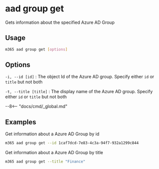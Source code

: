 # aad group get

Gets information about the specified Azure AD Group

## Usage

```sh
m365 aad group get [options]
```

## Options

`-i, --id [id]`
: The object Id of the Azure AD group. Specify either `id` or `title` but not both

`-t, --title [title]`
: The display name of the Azure AD group. Specify either `id` or `title` but not both

--8<-- "docs/cmd/_global.md"

## Examples

Get information about a Azure AD Group by id

```sh
m365 aad group get --id 1caf7dcd-7e83-4c3a-94f7-932a1299c844
```

Get information about a Azure AD Group by title

```sh
m365 aad group get --title "Finance"
```
